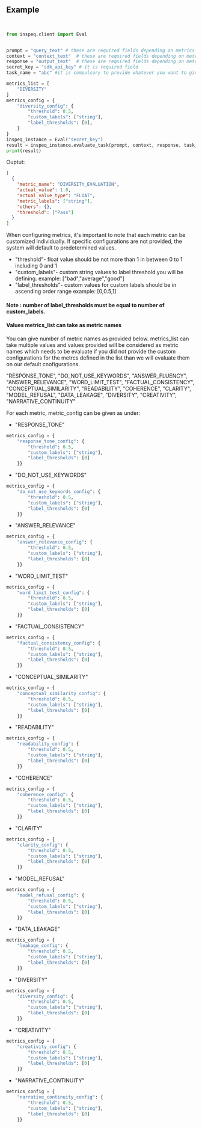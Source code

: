 ## Example

```python


from inspeq.client import Eval


prompt = "query_text" # these are required fields depending on metrics
context = "context_text"  # these are required fields depending on metrics
response = "output_text"  # these are required fields depending on metrics
secret_key = "sdk_api_key" # it is required field
task_name = "abc" #it is compulsory to provide whatever you want to give the task name.

metrics_list = [
    "DIVERSITY"
]
metrics_config = {
    "diversity_config": {
        "threshold": 0.5,
        "custom_labels": ["string"],
        "label_thresholds": [0],
    }
}
inspeq_instance = Eval("secret_key")
result = inspeq_instance.evaluate_task(prompt, context, response, task_name, metrics_list, metrics_config)
print(result)
```

Ouptut:

```json
[
  {
    "metric_name": "DIVERSITY_EVALUATION",
    "actual_value": 1.0,
    "actual_value_type": "FLOAT",
    "metric_labels": ["string"],
    "others": {},
    "threshold": ["Pass"]
  }
]
```

When configuring metrics, it's important to note that each metric can be customized individually. If specific configurations are not provided, the system will default to predetermined values.

- "threshold"- float value should be not more than 1 in between 0 to 1 including 0 and 1
- "custom_labels"- custom string values to label threshold you will be defining. example: ["bad","average","good"]
- "label_thresholds"- custom values for custom labels should be in ascending order range example: [0,0.5,1]

#### Note : number of label_thresholds must be equal to number of custom_labels.

#### Values metrics_list can take as metric names
You can give number of metric names as provided below. metrics_list can take multiple values and values provided will be considered
as metric names which needs to be evaluate if you did not provide the custom configurations for the metrcs defined in the list than
we will evaluate them on our default cnofigurations.

"RESPONSE_TONE",
"DO_NOT_USE_KEYWORDS",
"ANSWER_FLUENCY",
"ANSWER_RELEVANCE",
"WORD_LIMIT_TEST",
"FACTUAL_CONSISTENCY",
"CONCEPTUAL_SIMILARITY",
"READABILITY",
"COHERENCE",
"CLARITY",
"MODEL_REFUSAL",
"DATA_LEAKAGE",
"DIVERSITY",
"CREATIVITY",
"NARRATIVE_CONTINUITY"

For each metric, metric_config can be given as under:

- "RESPONSE_TONE"

```python
metrics_config = {
    "response_tone_config": {
        "threshold": 0.5,
        "custom_labels": ["string"],
        "label_thresholds": [0]
    }}
```

- "DO_NOT_USE_KEYWORDS"

```python
metrics_config = {
    "do_not_use_keywords_config": {
        "threshold": 0.5,
        "custom_labels": ["string"],
        "label_thresholds": [0]
    }}
```

- "ANSWER_RELEVANCE"

```python
metrics_config = {
    "answer_relevance_config": {
        "threshold": 0.5,
        "custom_labels": ["string"],
        "label_thresholds": [0]
    }}
```

- "WORD_LIMIT_TEST"

```python
metrics_config = {
    "word_limit_test_config": {
        "threshold": 0.5,
        "custom_labels": ["string"],
        "label_thresholds": [0]
    }}
```

- "FACTUAL_CONSISTENCY"

```python
metrics_config = {
    "factual_consistency_config": {
        "threshold": 0.5,
        "custom_labels": ["string"],
        "label_thresholds": [0]
    }}
```

- "CONCEPTUAL_SIMILARITY"

```python
metrics_config = {
    "conceptual_similarity_config": {
        "threshold": 0.5,
        "custom_labels": ["string"],
        "label_thresholds": [0]
    }}
```

- "READABILITY"

```python
metrics_config = {
    "readability_config": {
        "threshold": 0.5,
        "custom_labels": ["string"],
        "label_thresholds": [0]
    }}
```

- "COHERENCE"

```python
metrics_config = {
    "coherence_config": {
        "threshold": 0.5,
        "custom_labels": ["string"],
        "label_thresholds": [0]
    }}
```

- "CLARITY"

```python
metrics_config = {
    "clarity_config": {
        "threshold": 0.5,
        "custom_labels": ["string"],
        "label_thresholds": [0]
    }}
```

- "MODEL_REFUSAL"

```python
metrics_config = {
    "model_refusal_config": {
        "threshold": 0.5,
        "custom_labels": ["string"],
        "label_thresholds": [0]
    }}
```

- "DATA_LEAKAGE"

```python
metrics_config = {
    "leakage_config": {
        "threshold": 0.5,
        "custom_labels": ["string"],
        "label_thresholds": [0]
    }}
```

- "DIVERSITY"

```python
metrics_config = {
    "diversity_config": {
        "threshold": 0.5,
        "custom_labels": ["string"],
        "label_thresholds": [0]
    }}
```

- "CREATIVITY"

```python
metrics_config = {
    "creativity_config": {
        "threshold": 0.5,
        "custom_labels": ["string"],
        "label_thresholds": [0]
    }}
```

- "NARRATIVE_CONTINUITY"

```python
metrics_config = {
    "narrative_continuity_config": {
        "threshold": 0.5,
        "custom_labels": ["string"],
        "label_thresholds": [0]
    }}
```
